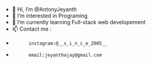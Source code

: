 - 👋 Hi, I’m @AntonyJeyanth
- 👀 I’m interested in Programing
- 🌱 I’m currently learning Full-stack web developement
- 📫 Contact me :
-           instagram:@__s_i_n_c_e_2005__
-           email:jeyanthajay@gmail.com

<!---
AntonyJeyanth/AntonyJeyanth is a ✨ special ✨ repository because its `README.md` (this file) appears on your GitHub profile.
You can click the Preview link to take a look at your changes.
--->
